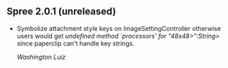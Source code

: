 ## Spree 2.0.1 (unreleased) ##

*   Symbolize attachment style keys on ImageSettingController otherwise users
    would get *undefined method `processors' for "48x48>":String>* since
    paperclip can't handle key strings.

    *Washington Luiz*

